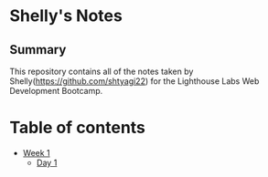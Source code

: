 # Shelly's Notes
## Summary 

This repository contains all of the notes taken by Shelly(https://github.com/shtyagi22) for the Lighthouse Labs Web Development Bootcamp.
# Table of contents
* [Week 1](/Week_1)
  * [Day 1](/Week_1/Day_1)